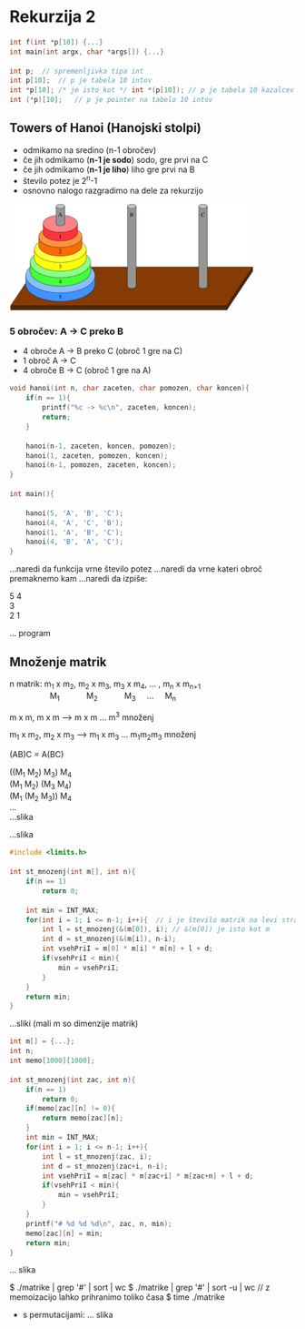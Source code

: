# Rekurzija 2

```c
int f(int *p[10]) {...}
int main(int argx, char *args[]) {...}

int p;  // spremenljivka tipa int
int p[10];  // p je tabela 10 intov
int *p[10]; /* je isto kot */ int *(p[10]); // p je tabela 10 kazalcev na int
int (*p)[10];   // p je pointer na tabelo 10 intov
```

## Towers of Hanoi (Hanojski stolpi)

- odmikamo na sredino (n-1 obročev)
- če jih odmikamo (**n-1 je sodo**) sodo, gre prvi na C
- če jih odmikamo (**n-1 je liho**) liho gre prvi na B
- število potez je 2<sup>n</sup>-1
- osnovno nalogo razgradimo na dele za rekurzijo

<img src="5b5fb2670c9a185b2666637461e40c805fcc9ea5.png" alt="5b5fb2670c9a185b2666637461e40c805fcc9ea5.png" style="width:430px;"/>

### 5 obročev: A -> C preko B
- 4 obroče A -> B preko C  (obroč 1 gre na C)
- 1 obroč A -> C
- 4 obroče B -> C (obroč 1 gre na A)

```c
void hanoi(int n, char zaceten, char pomozen, char koncen){
    if(n == 1){
        printf("%c -> %c\n", zaceten, koncen);
        return;
    }

    hanoi(n-1, zaceten, koncen, pomozen);
    hanoi(1, zaceten, pomozen, koncen);
    hanoi(n-1, pomozen, zaceten, koncen);
}

int main(){

    hanoi(5, 'A', 'B', 'C');
    hanoi(4, 'A', 'C', 'B');
    hanoi(1, 'A', 'B', 'C');
    hanoi(4, 'B', 'A', 'C');
}
```

...naredi da funkcija vrne število potez
...naredi da vrne kateri obroč premaknemo kam
...naredi da izpiše:

5 4</br>
3</br>
2 1</br>

... program

## Množenje matrik

n matrik: m<sub>1</sub> x m<sub>2</sub>, m<sub>2</sub> x m<sub>3</sub>, m<sub>3</sub> x m<sub>4</sub>, ... , m<sub>n</sub> x m<sub>n+1</sub></br>
&nbsp;&nbsp;&nbsp;&nbsp;&nbsp;&nbsp;&nbsp;&nbsp;&nbsp;&nbsp;&nbsp;&nbsp;&nbsp;&nbsp;&nbsp;&nbsp;&nbsp;&nbsp;M<sub>1</sub>&nbsp;&nbsp;&nbsp;&nbsp;&nbsp;&nbsp;&nbsp;&nbsp;&nbsp;&nbsp;&nbsp;&nbsp;M<sub>2</sub>&nbsp;&nbsp;&nbsp;&nbsp;&nbsp;&nbsp;&nbsp;&nbsp;&nbsp;&nbsp;&nbsp;&nbsp;M<sub>3</sub>&nbsp;&nbsp;&nbsp;&nbsp; ... &nbsp;&nbsp;&nbsp;&nbsp;M<sub>n</sub>

m x m, m x m --> m x m  ... m<sup>3</sup> množenj

m<sub>1</sub> x m<sub>2</sub>, m<sub>2</sub> x m<sub>3</sub> --> m<sub>1</sub> x m<sub>3</sub> ... m<sub>1</sub>m<sub>2</sub>m<sub>3</sub> množenj

(AB)C = A(BC)

((M<sub>1</sub> M<sub>2</sub>) M<sub>3</sub>) M<sub>4</sub></br>
(M<sub>1</sub> M<sub>2</sub>) (M<sub>3</sub> M<sub>4</sub>)</br>
(M<sub>1</sub> (M<sub>2</sub> M<sub>3</sub>)) M<sub>4</sub></br>
...</br>
...slika

...slika

```c
#include <limits.h>

int st_mnozenj(int m[], int n){
    if(n == 1)
        return 0;

    int min = INT_MAX;
    for(int i = 1; i <= n-1; i++){  // i je število matrik na levi strani
        int l = st_mnozenj(&(m[0]), i); // &(m[0]) je isto kot m
        int d = st_mnozenj(&(m[i]), n-i);
        int vsehPriI = m[0] * m[i] * m[n] + l + d;
        if(vsehPriI < min){
            min = vsehPriI;
        }
    }
    return min;
}
```
...sliki (mali m so dimenzije matrik)

```c
int m[] = {...};
int n;
int memo[1000][1000];

int st_mnozenj(int zac, int n){
    if(n == 1)
        return 0;
    if(memo[zac][n] != 0){
        return memo[zac][n];
    }
    int min = INT_MAX;
    for(int i = 1; i <= n-1; i++){
        int l = st_mnozenj(zac, i);
        int d = st_mnozenj(zac+i, n-i);
        int vsehPriI = m[zac] * m[zac+i] * m[zac+n] + l + d;
        if(vsehPriI < min){
            min = vsehPriI;
        }
    }
    printf("# %d %d %d\n", zac, n, min);
    memo[zac][n] = min;
    return min;
}
```

... slika

$ ./matrike | grep '#' | sort | wc
$ ./matrike | grep '#' | sort -u | wc
// z memoizacijo lahko prihranimo toliko časa
$ time ./matrike

- s permutacijami:
... slika